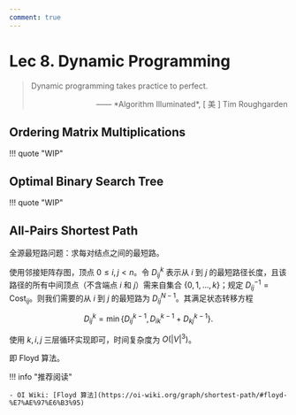 ```yaml
---
comment: true
---
```


# Lec 8. Dynamic Programming

> Dynamic programming takes practice to perfect.
>
> <p style="text-align: right">—— *Algorithm Illuminated*, [ 美 ] Tim Roughgarden</p>

## Ordering Matrix Multiplications

!!! quote "WIP"

## Optimal Binary Search Tree

!!! quote "WIP"

## All-Pairs Shortest Path

全源最短路问题：求每对结点之间的最短路。

使用邻接矩阵存图，顶点 $0 \leq i, j < n$。令 $D_{ij}^k$ 表示从 $i$ 到 $j$ 的最短路径长度，且该路径的所有中间顶点（不含端点 $i$ 和 $j$）需来自集合 $\{0, 1, \dots, k\}$；规定 $D_{ij}^{-1} = \text{Cost}_{ij}$。则我们需要的从 $i$ 到 $j$ 的最短路为 $D_{ij}^{N-1}$。其满足状态转移方程

$$
D_{ij}^k = \min\{D_{ij}^{k-1}, D_{ik}^{k-1} + D_{kj}^{k-1}\}.
$$

使用 $k, i, j$ 三层循环实现即可，时间复杂度为 $O(|V|^3)$。

即 Floyd 算法。

!!! info "推荐阅读"

    - OI Wiki: [Floyd 算法](https://oi-wiki.org/graph/shortest-path/#floyd-%E7%AE%97%E6%B3%95)

